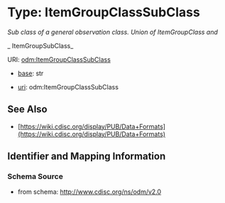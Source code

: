 # Type: ItemGroupClassSubClass




_Sub class of a general observation class. Union of ItemGroupClass and_

_                ItemGroupSubClass_



URI: [odm:ItemGroupClassSubClass](http://www.cdisc.org/ns/odm/v2.0/ItemGroupClassSubClass)

* [base](https://w3id.org/linkml/base): str

* [uri](https://w3id.org/linkml/uri): odm:ItemGroupClassSubClass









## See Also

* [https://wiki.cdisc.org/display/PUB/Data+Formats](https://wiki.cdisc.org/display/PUB/Data+Formats)

## Identifier and Mapping Information







### Schema Source


* from schema: http://www.cdisc.org/ns/odm/v2.0




